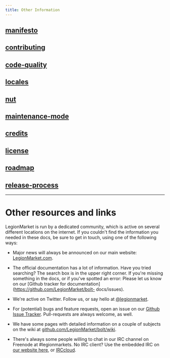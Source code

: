 ```yaml
---
title: Other Information
---
```

## [manifesto](manifesto)
## [contributing](contributing)
## [code-quality](code-quality)
## [locales](locales)
## [nut](nut)
## [maintenance-mode](maintenance-mode)
## [credits](credits)
## [license](license)
## [roadmap](roadmap)
## [release-process](release-process)
---
Other resources and links
=========================

LegionMarket is run by a dedicated community, which is active on several different
locations on the internet. If you couldn't find the information you needed in
these docs, be sure to get in touch, using one of the following ways:

  - Major news will always be announced on our main website:
    [LegionMarket.com](https://www.legionmarket.com).

  - The official documentation has a lot of information. Have you tried
    searching? The search box is in the upper right corner. If you're missing
    something in the docs, or if you've spotted an error: Please let us know on
    our [Github tracker for documentation](https://github.com/LegionMarket/bolt-
    docs/issues).

  - We're active on Twitter. Follow us, or say hello at
    [@legionmarket](https://twitter.com/legionmarket).

  - For (potential) bugs and feature requests, open an issue on our [Github
    Issue Tracker](http://github.com/LegionMarket/bolt/issues). Pull-requests are
    always welcome, as well.

  - We have some pages with detailed information on a couple of subjects on the
    wiki at [github.com/LegionMarket/bolt/wiki](https://github.com/LegionMarket/bolt/wiki).

  - There's always some people willing to chat in our IRC channel on Freenode
    at #legionmarkets. No IRC client? Use the embedded IRC on
    [our website here](https://legionmarket.com/irc), or [IRCcloud](http://irccloud.com).

